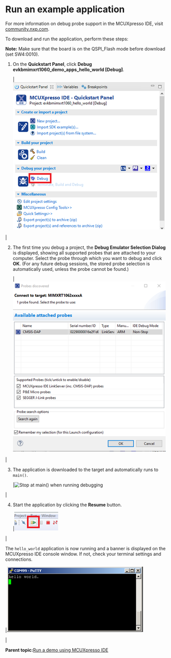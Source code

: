 # Run an example application

For more information on debug probe support in the MCUXpresso IDE, visit [community.nxp.com](https://community.nxp.com/message/630901).

To download and run the application, perform these steps:

**Note:** Make sure that the board is on the QSPI\_Flash mode before download \(set SW4:0010\).

1.  On the **Quickstart Panel**, click **Debug evkbmimxrt1060\_demo\_apps\_hello\_world \[Debug\]**.

    |![](../images/mcux_debug_rt1060evkb.png "Debugging hello_world case")

|

2.  The first time you debug a project, the **Debug Emulator Selection Dialog** is displayed, showing all supported probes that are attached to your computer. Select the probe through which you want to debug and click **OK**. \(For any future debug sessions, the stored probe selection is automatically used, unless the probe cannot be found.\)

    |![](../images/attached_probes_debug_emulator_selection_rt1060.png "Attached Probes: debug emulator selection")

|

3.  The application is downloaded to the target and automatically runs to `main()`.

    |![](../images/mcux_online_debug_rt1060evkb.png "Stop at main() when running
											debugging")

|

4.  Start the application by clicking the **Resume** button.

    |![](../images/resume_button.png "Resume button")

|


The `hello_world` application is now running and a banner is displayed on the MCUXpresso IDE console window. If not, check your terminal settings and connections.

|![](../images/text_display_hello_world_demo_rt1020.png "Text display of the hello_world demo")

|

**Parent topic:**[Run a demo using MCUXpresso IDE](../topics/run_a_demo_using_mcuxpresso_ide.md)


